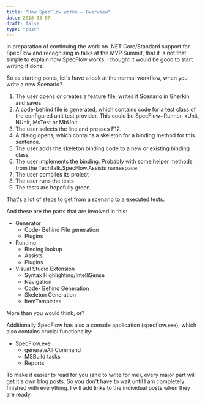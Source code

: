 ```yaml
---
title: "How SpecFlow works – Overview"
date: 2018-03-07
draft: false
type: "post"
---
```


In preparation of continuing the work on .NET Core/Standard support for SpecFlow and recognising in talks at the MVP Summit, that it is not that simple to explain how SpecFlow works, I thought it would be good to start writing it done.

So as starting ponts, let's have a look at the normal workflow, when you write a new Scenario?

1. The user opens or creates a feature file, writes it Scenario in Gherkin and saves.
2. A code-behind file is generated, which contains code for a test class of the configured unit test provider. This could be SpecFlow+Runner, xUnit, NUnit, MsTest or MbUnit.
3. The user selects the line and presses F12.
4. A dialog opens, which contains a skeleton for a binding method for this sentence.
5. The user adds the skeleton binding code to a new or existing binding class
6. The user implements the binding. Probably with some helper methods from the TechTalk.SpecFlow.Assists namespace.
7. The user compiles its project
8. The user runs the tests
9. The tests are hopefully green.

That's a lot of steps to get from a scenario to a executed tests.

And these are the parts that are involved in this:

- Generator
  - Code- Behind File generation
  - Plugins
- Runtime
  - Binding lookup
  - Assists
  - Plugins
- Visual Studio Extension
  - Syntax Highlighting/IntelliSense
  - Navigation
  - Code- Behind Generation
  - Skeleton Generation
  - ItemTemplates

More than you would think, or?

Additionally SpecFlow has also a console application (specflow.exe), which also contains crucial functionality:

- SpecFlow.exe
  - generateAll Command
  - MSBuild tasks
  - Reports

To make it easier to read for you (and to write for me), every major part will get it's own blog posts. So you don't have to wait until I am completely finished with everything. I will add links to the individual posts when they are ready.